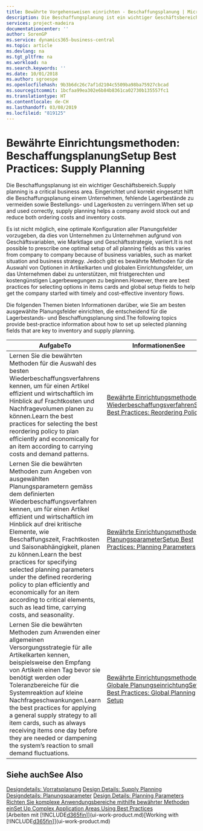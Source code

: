```yaml
---
title: Bewährte Vorgehensweisen einrichten - Beschaffungsplanung | Microsoft Docs
description: Die Beschaffungsplanung ist ein wichtiger Geschäftsbereich. Eingerichtet und korrekt eingesetzt hilft die Beschaffungsplanung einem Unternehmen, fehlende Lagerbestände zu vermeiden sowie Bestellungs- und Lagerkosten zu verringern.
services: project-madeira
documentationcenter: ''
author: SorenGP
ms.service: dynamics365-business-central
ms.topic: article
ms.devlang: na
ms.tgt_pltfrm: na
ms.workload: na
ms.search.keywords: ''
ms.date: 10/01/2018
ms.author: sgroespe
ms.openlocfilehash: 9b3b6dc26c7af1d2104c5509ba98ba75927cbcad
ms.sourcegitcommit: 1bcfaa99ea302e6b84b8361ca02730b135557fc1
ms.translationtype: HT
ms.contentlocale: de-CH
ms.lasthandoff: 03/08/2019
ms.locfileid: "819125"
---
```

# <a name="setup-best-practices-supply-planning"></a><span data-ttu-id="577d3-104">Bewährte Einrichtungsmethoden: Beschaffungsplanung</span><span class="sxs-lookup"><span data-stu-id="577d3-104">Setup Best Practices: Supply Planning</span></span>
<span data-ttu-id="577d3-105">Die Beschaffungsplanung ist ein wichtiger Geschäftsbereich.</span><span class="sxs-lookup"><span data-stu-id="577d3-105">Supply planning is a critical business area.</span></span> <span data-ttu-id="577d3-106">Eingerichtet und korrekt eingesetzt hilft die Beschaffungsplanung einem Unternehmen, fehlende Lagerbestände zu vermeiden sowie Bestellungs- und Lagerkosten zu verringern.</span><span class="sxs-lookup"><span data-stu-id="577d3-106">When set up and used correctly, supply planning helps a company avoid stock out and reduce both ordering costs and inventory costs.</span></span>  

 <span data-ttu-id="577d3-107">Es ist nicht möglich, eine optimale Konfiguration aller Planungsfelder vorzugeben, da dies von Unternehmen zu Unternehmen aufgrund von Geschäftsvariablen, wie Marktlage und Geschäftsstrategie, variiert.</span><span class="sxs-lookup"><span data-stu-id="577d3-107">It is not possible to prescribe one optimal setup of all planning fields as this varies from company to company because of business variables, such as market situation and business strategy.</span></span> <span data-ttu-id="577d3-108">Jedoch gibt es bewährte Methoden für die Auswahl von Optionen in Artikelkarten und globalen Einrichtungsfelder, um das Unternehmen dabei zu unterstützen, mit fristgerechten und kostengünstigen Lagerbewegungen zu beginnen.</span><span class="sxs-lookup"><span data-stu-id="577d3-108">However, there are best practices for selecting options in items cards and global setup fields to help get the company started with timely and cost-effective inventory flows.</span></span>  

 <span data-ttu-id="577d3-109">Die folgenden Themen bieten Informationen darüber, wie Sie am besten ausgewählte Planungsfelder einrichten, die entscheidend für die Lagerbestands- und Beschaffungsplanung sind.</span><span class="sxs-lookup"><span data-stu-id="577d3-109">The following topics provide best-practice information about how to set up selected planning fields that are key to inventory and supply planning.</span></span>  

|<span data-ttu-id="577d3-110">**Aufgabe**</span><span class="sxs-lookup"><span data-stu-id="577d3-110">**To**</span></span>|<span data-ttu-id="577d3-111">**Informationen**</span><span class="sxs-lookup"><span data-stu-id="577d3-111">**See**</span></span>|  
|------------|-------------|  
|<span data-ttu-id="577d3-112">Lernen Sie die bewährten Methoden für die Auswahl des besten Wiederbeschaffungsverfahrens kennen, um für einen Artikel effizient und wirtschaftlich im Hinblick auf Frachtkosten und Nachfragevolumen planen zu können.</span><span class="sxs-lookup"><span data-stu-id="577d3-112">Learn the best practices for selecting the best reordering policy to plan efficiently and economically for an item according to carrying costs and demand patterns.</span></span>|[<span data-ttu-id="577d3-113">Bewährte Einrichtungsmethoden: Wiederbeschaffungsverfahren</span><span class="sxs-lookup"><span data-stu-id="577d3-113">Setup Best Practices: Reordering Policies</span></span>](setup-best-practices-reordering-policies.md)|  
|<span data-ttu-id="577d3-114">Lernen Sie die bewährten Methoden zum Angeben von ausgewählten Planungsparametern gemäss dem definierten Wiederbeschaffungsverfahren kennen, um für einen Artikel effizient und wirtschaftlich im Hinblick auf drei kritische Elemente, wie Beschaffungszeit, Frachtkosten und Saisonabhängigkeit, planen zu können.</span><span class="sxs-lookup"><span data-stu-id="577d3-114">Learn the best practices for specifying selected planning parameters under the defined reordering policy to plan efficiently and economically for an item according to critical elements, such as lead time, carrying costs, and seasonality.</span></span>|[<span data-ttu-id="577d3-115">Bewährte Einrichtungsmethoden: Planungsparameter</span><span class="sxs-lookup"><span data-stu-id="577d3-115">Setup Best Practices: Planning Parameters</span></span>](setup-best-practices-planning-parameters.md)|  
|<span data-ttu-id="577d3-116">Lernen Sie die bewährten Methoden zum Anwenden einer allgemeinen Versorgungsstrategie für alle Artikelkarten kennen, beispielsweise den Empfang von Artikeln einen Tag bevor sie benötigt werden oder Toleranzbereiche für die Systemreaktion auf kleine Nachfrageschwankungen.</span><span class="sxs-lookup"><span data-stu-id="577d3-116">Learn the best practices for applying a general supply strategy to all item cards, such as always receiving items one day before they are needed or dampening the system’s reaction to small demand fluctuations.</span></span>|[<span data-ttu-id="577d3-117">Bewährte Einrichtungsmethoden: Globale Planungseinrichtung</span><span class="sxs-lookup"><span data-stu-id="577d3-117">Setup Best Practices: Global Planning Setup</span></span>](setup-best-practices-global-planning-setup.md)|  

## <a name="see-also"></a><span data-ttu-id="577d3-118">Siehe auch</span><span class="sxs-lookup"><span data-stu-id="577d3-118">See Also</span></span>  
 <span data-ttu-id="577d3-119">[Designdetails: Vorratsplanung](design-details-supply-planning.md) </span><span class="sxs-lookup"><span data-stu-id="577d3-119">[Design Details: Supply Planning](design-details-supply-planning.md) </span></span>  
 <span data-ttu-id="577d3-120">[Designdetails: Planungsparameter](design-details-planning-parameters.md) </span><span class="sxs-lookup"><span data-stu-id="577d3-120">[Design Details: Planning Parameters](design-details-planning-parameters.md) </span></span>  
 [<span data-ttu-id="577d3-121">Richten Sie komplexe Anwendungsbereiche mithilfe bewährter Methoden ein</span><span class="sxs-lookup"><span data-stu-id="577d3-121">Set Up Complex Application Areas Using Best Practices</span></span>](set-up-complex-application-areas-using-best-practices.md)  
 <span data-ttu-id="577d3-122">[Arbeiten mit [!INCLUDE[d365fin](includes/d365fin_md.md)]](ui-work-product.md)</span><span class="sxs-lookup"><span data-stu-id="577d3-122">[Working with [!INCLUDE[d365fin](includes/d365fin_md.md)]](ui-work-product.md)</span></span>
